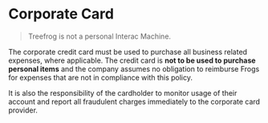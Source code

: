 # Corporate Card

> Treefrog is not a personal Interac Machine.

The corporate credit card must be used to purchase all business related expenses, where applicable.  The credit card is **not to be used to purchase personal items** and the company assumes no obligation to reimburse Frogs for expenses that are not in compliance with this policy.

It is also the responsibility of the cardholder to monitor usage of their account and report all fraudulent charges immediately to the corporate card provider.
